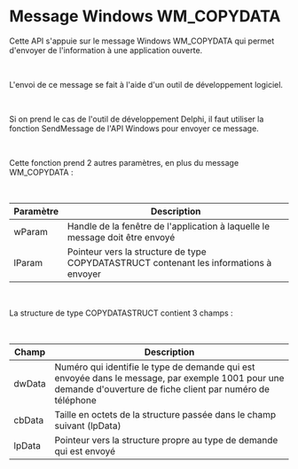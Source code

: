 # Message Windows WM\_COPYDATA
Cette API s'appuie sur le message Windows WM\_COPYDATA qui permet d'envoyer de l'information à une application ouverte.


 


L'envoi de ce message se fait à l'aide d'un outil de développement logiciel.


 


Si on prend le cas de l'outil de développement Delphi, il faut utiliser la fonction SendMessage de l'API Windows pour envoyer ce message.


 


Cette fonction prend 2 autres paramètres, en plus du message WM\_COPYDATA :


 








| Paramètre | Description                                                                                        |
|-----------|----------------------------------------------------------------------------------------------------|
| wParam    | Handle de la fenêtre de l'application à laquelle le message doit être envoyé                        |
| lParam    | Pointeur vers la structure de type COPYDATASTRUCT contenant les informations à envoyer              |


 


La structure de type COPYDATASTRUCT contient 3 champs :


 






| Champ  | Description                                                                                                                    |
|--------|--------------------------------------------------------------------------------------------------------------------------------|
| dwData | Numéro qui identifie le type de demande qui est envoyée dans le message, par exemple 1001 pour une demande d'ouverture de fiche client par numéro de téléphone |
| cbData | Taille en octets de la structure passée dans le champ suivant (lpData)                                                            |
| lpData | Pointeur vers la structure propre au type de demande qui est envoyé                                                             |